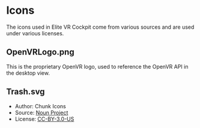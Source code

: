 Icons
=====

The icons used in Elite VR Cockpit come from various sources and are used under various licenses.

## OpenVRLogo.png

This is the proprietary OpenVR logo, used to reference the OpenVR API in the desktop view.

## Trash.svg

* Author: Chunk Icons
* Source: [Noun Project](https://thenounproject.com/term/trash/621274/)
* License: [CC-BY-3.0-US][]


[CC-BY-3.0-US]: https://creativecommons.org/licenses/by/3.0/us/